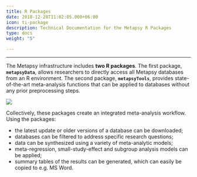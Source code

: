 ```yaml
---
title: R Packages
date: 2018-12-28T11:02:05.000+06:00
icon: ti-package
description: Technical Documentation for the Metapsy R Packages
type: docs
weight: "5"

---
```

***

The Metapsy infrastructure includes **two R packages**. The first package, **`metapsyData`**, allows researchers to directly access all Metapsy databases from an R environment. The second package, **`metapsyTools`**, provides state-of-the-art meta-analysis functions that can be applied to databases without any prior preprocessing steps.

![](/uploads/flow-r.png)

Collectively, these packages create an integrated meta-analysis workflow. Using the packages:

* the latest update or older versions of a database can be downloaded;
* databases can be filtered to address specific research questions;
* data can be synthesized using a variety of meta-analytic models;
* meta-regression, small-study-effect and subgroup analysis models can be applied;
* summary tables of the results can be generated, which can easily be copied to e.g. MS Word.

<br></br>